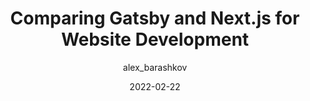 ---
author: alex_barashkov
date: 2022-02-22
permalink: false
publisher: thepracticaldev
tags:
  - gatsby
  - nextjs
  - comparisons
  - static-site-generators
target_url: https://dev.to/alex_barashkov/comparing-gatsby-and-nextjs-for-website-development-13b7
title: Comparing Gatsby and Next.js for Website Development
---